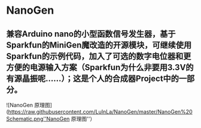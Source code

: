 # NanoGen
兼容Arduino nano的小型函数信号发生器，基于Sparkfun的MiniGen魔改造的开源模块，可继续使用Sparkfun的示例代码，加入了可选的数字电位器和更方便的电源输入方案（Sparkfun为什么非要用3.3V的有源晶振呢……）；这是个人的合成器Project中的一部分。
---
![NanoGen 原理图](https://raw.githubusercontent.com/LuInLa/NanoGen/master/NanoGen%20Schematic.png''NanoGen 原理图''）
